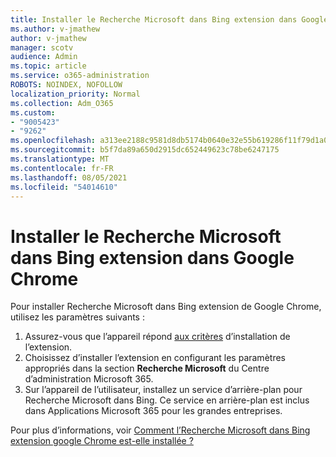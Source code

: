 ```yaml
---
title: Installer le Recherche Microsoft dans Bing extension dans Google Chrome
ms.author: v-jmathew
author: v-jmathew
manager: scotv
audience: Admin
ms.topic: article
ms.service: o365-administration
ROBOTS: NOINDEX, NOFOLLOW
localization_priority: Normal
ms.collection: Adm_O365
ms.custom:
- "9005423"
- "9262"
ms.openlocfilehash: a313ee2188c9581d8db5174b0640e32e55b619286f11f79d1a0293b66cc7c374
ms.sourcegitcommit: b5f7da89a650d2915dc652449623c78be6247175
ms.translationtype: MT
ms.contentlocale: fr-FR
ms.lasthandoff: 08/05/2021
ms.locfileid: "54014610"
---
```

# <a name="install-the-microsoft-search-in-bing-extension-in-google-chrome"></a>Installer le Recherche Microsoft dans Bing extension dans Google Chrome

Pour installer Recherche Microsoft dans Bing extension de Google Chrome, utilisez les paramètres suivants :

1. Assurez-vous que l’appareil répond [aux critères](https://go.microsoft.com/fwlink/?linkid=2152236) d’installation de l’extension.
2. Choisissez d’installer l’extension en configurant les paramètres appropriés dans la section **Recherche Microsoft** du Centre d’administration Microsoft 365.
3. Sur l’appareil de l’utilisateur, installez un service d’arrière-plan pour Recherche Microsoft dans Bing. Ce service en arrière-plan est inclus dans Applications Microsoft 365 pour les grandes entreprises.

Pour plus d’informations, voir [Comment l’Recherche Microsoft dans Bing extension google Chrome est-elle installée ?](https://go.microsoft.com/fwlink/?linkid=2150992)
